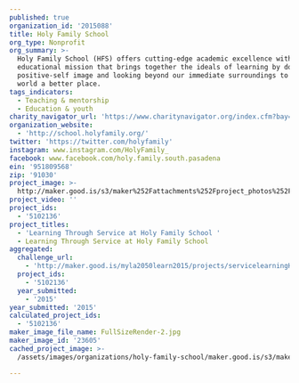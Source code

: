 ```yaml
---
published: true
organization_id: '2015088'
title: Holy Family School
org_type: Nonprofit
org_summary: >-
  Holy Family School (HFS) offers cutting-edge academic excellence with an
  educational mission that brings together the ideals of learning by doing, a
  positive-self image and looking beyond our immediate surroundings to make our
  world a better place.
tags_indicators:
  - Teaching & mentorship
  - Education & youth
charity_navigator_url: 'https://www.charitynavigator.org/index.cfm?bay=search.profile&ein=951809568'
organization_website:
  - 'http://school.holyfamily.org/'
twitter: 'https://twitter.com/holyfamily'
instagram: www.instagram.com/HolyFamily_
facebook: www.facebook.com/holy.family.south.pasadena
ein: '951809568'
zip: '91030'
project_image: >-
  http://maker.good.is/s3/maker%252Fattachments%252Fproject_photos%252Fimages%252F23605%252Fdisplay%252FFullSizeRender-2.jpg=c570x385
project_video: ''
project_ids:
  - '5102136'
project_titles:
  - 'Learning Through Service at Holy Family School '
  - Learning Through Service at Holy Family School
aggregated:
  challenge_url:
    - 'http://maker.good.is/myla2050learn2015/projects/servicelearningHFS.html'
  project_ids:
    - '5102136'
  year_submitted:
    - '2015'
year_submitted: '2015'
calculated_project_ids:
  - '5102136'
maker_image_file_name: FullSizeRender-2.jpg
maker_image_id: '23605'
cached_project_image: >-
  /assets/images/organizations/holy-family-school/maker.good.is/s3/maker%252Fattachments%252Fproject_photos%252Fimages%252F23605%252Fdisplay%252FFullSizeRender-2.jpg=c570x385.jpg

---
```

